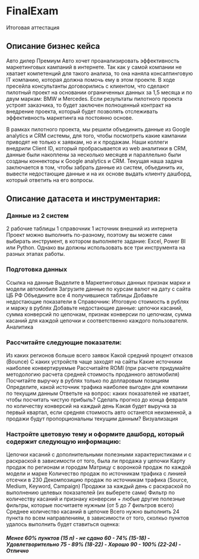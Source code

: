 # FinalExam
Итоговая аттестация

## Описание бизнес кейса

Авто дилер Премиум Авто хочет проанализировать эффективность маркетинговых кампаний в интернете. Так как у самой компании не хватает компетенций для такого анализа, то она наняла консалтинговую IT компанию, которая должна помочь ему в этом проекте. В ходе пресейла консультанты договорились с клиентом, что сделают пилотный проект на основании ограниченных данных за 1,5 месяца и по двум маркам: BMW и Mercedes. Если результаты пилотного проекта устроят заказчика, то будет заключен полноценный контракт на внедрение проекта, который будет позволять отслеживать эффективность маркетинга на постоянно основе.

В рамках пилотного проекта, мы решили объединить данные из Google analytics и CRM системы, для того, чтобы посмотреть какие кампании приводят не только к заявкам, но и к продажам. Наши коллеги внедрили Client ID, который пробрасывается из web аналитики в CRM, данные были накоплены за несколько месяцев и параллельно были созданы коннекторы к Google analytics и CRM. Текущая наша задача заключается в том, чтобы забрать данные из систем, объединить их, вывести недостающие данные и на их основе выдать клиенту дашборд, который ответить на его вопросы.

## Описание датасета и инструментария:

### Данные из 2 систем
2 рабочие таблицы
1 справочник
1 источник внешний из интернета
Проект можно выполнить по-разному, поэтому вы можете сами выбирать инструмент, в котором выполняете задание: Excel, Power BI или Python. Однако вы должны использовать все три инструмента на разных этапах работы.

### Подготовка данных

Ссылка на данные
Выделите в Маркетинговых данных признак марки и модели автомобиля
Загрузите данные по курсам валют на дату с сайта ЦБ РФ
Объедините все 4 получившиеся таблицы
Добавьте недостающие показатели в Справочник: Итоговую стоимость в рублях и маржу в рублях
Добавьте недостающие данные: цепочки касаний, сумма конверсий по цепочкам, признак конверсии по цепочкам, сумма касаний для каждой цепочки и соответственно каждого пользователя.
Аналитика

### Рассчитайте следующие показатели:

Из каких регионов больше всего заявок
Какой средний процент отказов (Bounce)
С каких устройств чаще заходят на сайты
Какие источники наиболее конвертируемые
Рассчитайте ROMI (при расчете придумайте методологию расчета средней стоимость проданного автомобиля)
Посчитайте выручку в рублях только по долларовым позициям
Определите, какой источник трафика наиболее выгоден для компании по текущим данным
Ответьте на вопрос: каких показателей не хватает, чтобы посчитать чистую прибыль?
Сделать прогноз до конца февраля по количеству конверсий на каждый день
Какая будет выручка за первый квартал, если средняя стоимость авто останется неизменной, а продажи будут пропорциональны текущим данным?
Визуализация

### Настройте цветовую тему и оформите дашборд, который содержит следующую информацию:

Цепочки касаний с дополнительными полезными характеристиками и с раскраской в зависимости от того, была ли продажа у цепочки
Карту продаж по регионам и городам
Матрицу с воронкой продаж по каждой модели и марке
Количество продаж по источникам трафика с линией отсечки в 230
Декомпозицию продаж по источникам трафика (Source, Medium, Keyword, Campaign)
Продажи за каждый день с раскраской по выполнению целевых показателей (их выберете сами)
Фильтр по количеству касаний и признаку конверсии + любые другие полезные фильтры, которые посчитаете нужным (от 5 до 7 фильтров всего)
Среднее количество касаний в цепочке
Всего нужно выполнить 24 пункта по всем направлениям, в зависимости от того, сколкьо пунктов удалось выполнить будет ставиться оценка:

##### Менее 60% пунктов (15 п) - не сдано 60 - 74% (15-18) - Удовлетворительно 75 - 89% (18-22) - Хорошо 90 - 100% (22-24) - Отлично
